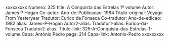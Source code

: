 xxxxxxxxx
Numero: 325
title: A Conquista das Estrelas 1º volume
Autor: James P Hogan
Co-autor: 
Ano-de-Publicacao: 1984
Titulo-original: Voyage From Yesteryear
Tradutor: Eurico da Fonseca
Co-tradutor: 
Ano-de-edicao: 1982
alias: James-P-Hogan
Autor2-alias: 
Tradutor1-alias: Eurico-da-Fonseca
Tradutor2-alias: 
Titulo-link: 325-A-Conquista-das-Estrelas-1-volume
Capa: António Pedro
pags: 214
Capa-link: Antonio-Pedro
xxxxxxxxx